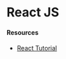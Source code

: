 # React JS

#### Resources
- [React Tutorial](https://facebook.github.io/react/tutorial/tutorial.html)

